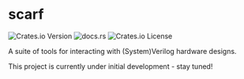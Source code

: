 # scarf

![Crates.io Version](https://img.shields.io/crates/v/scarf)
![docs.rs](https://img.shields.io/docsrs/logos)
![Crates.io License](https://img.shields.io/crates/l/scarf)


A suite of tools for interacting with (System)Verilog hardware designs.

This project is currently under initial development - stay tuned!